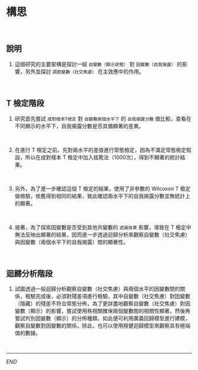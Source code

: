 # 構思

<br>

## 說明

1. 這個研究的主要架構是探討一組 `自變數（顯示狀態）` 對 `因變數（自我揭露）` 的影響，另外並探討 `調節變數（社交焦慮）` 在主效應中的作用。

<br>

##  T 檢定階段

1. 研究首先嘗試 `成對樣本T檢定` 對 `自變數兩個水平下` 的 `自我揭露分數` 做比較，查看在不同顯示的水平下，自我揭露分數是否具備顯著的差異。

<br>

2. 在進行 T 檢定之前，先對兩水平的差值進行常態檢定，因為不滿足常態檢定假設，所以在成對樣本 T 檢定中加入拔靴法（1000次），得到不顯著的統計結果。

<br>

3. 另外，為了進一步確認這個 T 檢定的結果，使用了非參數的 Wilcoxon T 檢定做檢驗，依舊得到相同的結果，致此確認兩水平下的自我揭露分數並無統計上的顯著。

<br>

4. 接著，為了探索因變數是否受到其他共變數的 `遮蔽效果` 影響，導致在 T 檢定中無法反映出顯著的結果，因而進一步透過迴歸分析來觀察自變數（社交焦慮）與因變數（兩個水平下的自我揭露）間的顯著性。

<br>

## 迴歸分析階段

1. 試圖透過一般迴歸分析觀察自變數（社交焦慮）與兩個水平的因變數間的關係，檢驗完成後，必須對殘差項進行檢驗，其中自變數（社交焦慮）對因變數（隱藏）的殘差不符合常態分佈，為了更詳盡地觀察自變數（社交焦慮）對因變數（顯示）的影響，嘗試使用秩相關確保兩個變數間的相關性顯著，然後再嘗試判別因變數（顯示）的分佈種類，如此便可利用廣義回歸模型進行建模，觀察自變數對因變數的關係，除此，也可以使用穩健迴歸模型來觀察具有極端值的數據。

<br>

___

_END_
